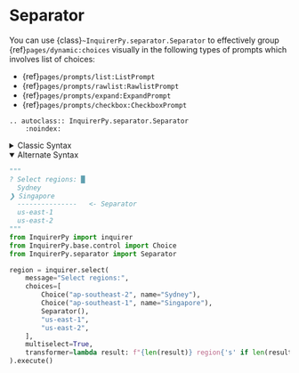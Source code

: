 # Separator

You can use {class}`~InquirerPy.separator.Separator` to effectively group {ref}`pages/dynamic:choices` visually in the
following types of prompts which involves list of choices:

- {ref}`pages/prompts/list:ListPrompt`
- {ref}`pages/prompts/rawlist:RawlistPrompt`
- {ref}`pages/prompts/expand:ExpandPrompt`
- {ref}`pages/prompts/checkbox:CheckboxPrompt`

```{eval-rst}
.. autoclass:: InquirerPy.separator.Separator
    :noindex:
```

<details>
  <summary>Classic Syntax</summary>

```python
"""
? Select regions: █
  Sydney
❯ Singapore
  ---------------   <- Separator
  us-east-1
  us-east-2
"""
from InquirerPy import prompt
from InquirerPy.base.control import Choice
from InquirerPy.separator import Separator

result = prompt(
    questions=[
        {
            "type": "list",
            "message": "Select regions:",
            "choices": [
                Choice("ap-southeast-2", name="Sydney"),
                Choice("ap-southeast-1", name="Singapore"),
                Separator(),
                "us-east-1",
                "us-east-2",
            ],
            "multiselect": True,
            "transformer": lambda result: f"{len(result)} region{'s' if len(result) > 1 else ''} selected",
        },
    ],
)
```

</details>

<details open>
  <summary>Alternate Syntax</summary>

```python
"""
? Select regions: █
  Sydney
❯ Singapore
  ---------------   <- Separator
  us-east-1
  us-east-2
"""
from InquirerPy import inquirer
from InquirerPy.base.control import Choice
from InquirerPy.separator import Separator

region = inquirer.select(
    message="Select regions:",
    choices=[
        Choice("ap-southeast-2", name="Sydney"),
        Choice("ap-southeast-1", name="Singapore"),
        Separator(),
        "us-east-1",
        "us-east-2",
    ],
    multiselect=True,
    transformer=lambda result: f"{len(result)} region{'s' if len(result) > 1 else ''} selected",
).execute()
```

</details>
